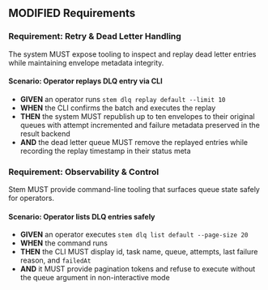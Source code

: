 ## MODIFIED Requirements

### Requirement: Retry & Dead Letter Handling
The system MUST expose tooling to inspect and replay dead letter entries while maintaining envelope metadata integrity.
#### Scenario: Operator replays DLQ entry via CLI
- **GIVEN** an operator runs `stem dlq replay default --limit 10`
- **WHEN** the CLI confirms the batch and executes the replay
- **THEN** the system MUST republish up to ten envelopes to their original queues with attempt incremented and failure metadata preserved in the result backend
- **AND** the dead letter queue MUST remove the replayed entries while recording the replay timestamp in their status meta

### Requirement: Observability & Control
Stem MUST provide command-line tooling that surfaces queue state safely for operators.
#### Scenario: Operator lists DLQ entries safely
- **GIVEN** an operator executes `stem dlq list default --page-size 20`
- **WHEN** the command runs
- **THEN** the CLI MUST display id, task name, queue, attempts, last failure reason, and `failedAt`
- **AND** it MUST provide pagination tokens and refuse to execute without the queue argument in non-interactive mode
